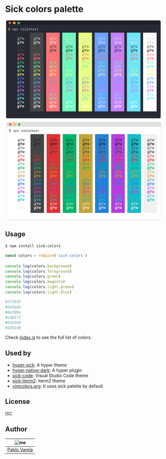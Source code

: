 # Sick colors palette

<p align="center">
  <img src="https://raw.githubusercontent.com/pablopunk/art/master/sick-colors/terminal.svg?sanitize=true" alt="screenshot">
</p>

## Usage

```bash
$ npm install sick-colors
```

```js
const colors = require('sick-colors')

console.log(colors.background)
console.log(colors.foreground)
console.log(colors.green)
console.log(colors.magenta)
console.log(colors.light.green)
console.log(colors.light.blue)
```

```bash
#272935
#dadada
#6ef8be
#c481ff
#01b569
#2281d8
```

Check [index.js](./index.js) to see the full list of colors.


## Used by

- [hyper-sick](https://github.com/pablopunk/hyper-sick): A hyper theme
- [hyper-native-dark](https://github.com/pablopunk/hyper-native-dark): A hyper plugin
- [sick-code](https://github.com/pablopunk/sick-code): Visual Studio Code theme
- [sick-iterm2](https://github.com/pablopunk/sick-iterm2): iterm2 theme
- [vimcolors.org](https://vimcolors.org): It uses sick palette by default


## License

ISC


## Author

| ![me](https://gravatar.com/avatar/fa50aeff0ddd6e63273a068b04353d9d?size=100) |
| ---------------------------------------------------------------------------- |
| [Pablo Varela](https://pablo.life)                                           |
